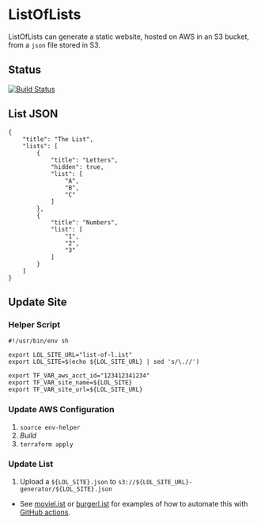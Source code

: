 #  ListOfLists

ListOfLists can generate a static website, hosted on AWS in an S3 bucket, from a `json` file stored in S3.

## Status

[![Build Status](https://www.travis-ci.com/jluszcz/ListOfLists-rs.svg?branch=main)](https://travis-ci.com/jluszcz/ListOfLists-rs)

## List JSON

```
{
    "title": "The List",
    "lists": [
        {
            "title": "Letters",
            "hidden": true,
            "list": [
                "A",
                "B",
                "C"
            ]
        },
        {
            "title": "Numbers",
            "list": [
                "1",
                "2",
                "3"
            ]
        }
    ]
}
```

## Update Site

### Helper Script

```
#!/usr/bin/env sh

export LOL_SITE_URL="list-of-l.ist"
export LOL_SITE=$(echo ${LOL_SITE_URL} | sed 's/\.//')

export TF_VAR_aws_acct_id="123412341234"
export TF_VAR_site_name=${LOL_SITE}
export TF_VAR_site_url=${LOL_SITE_URL}
```

### Update AWS Configuration

1. `source env-helper`
1. _Build_
1. `terraform apply`

### Update List

1. Upload a `${LOL_SITE}.json` to `s3://${LOL_SITE_URL}-generator/${LOL_SITE}.json`
  - See [moviel.ist](https://github.com/jluszcz/MovieList) or [burgerl.ist](https://github.com/jluszcz/BurgerList) for 
    examples of how to automate this with [GitHub actions](https://github.com/features/actions).
